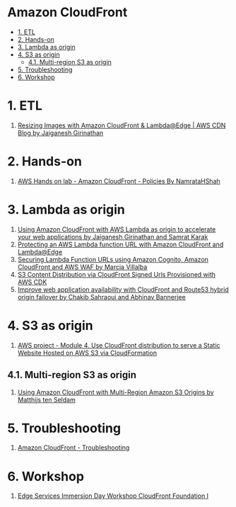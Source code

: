 <h1>Amazon CloudFront</h1>

<!-- TOC -->

- [1. ETL](#1-etl)
- [2. Hands-on](#2-hands-on)
- [3. Lambda as origin](#3-lambda-as-origin)
- [4. S3 as origin](#4-s3-as-origin)
  - [4.1. Multi-region S3 as origin](#41-multi-region-s3-as-origin)
- [5. Troubleshooting](#5-troubleshooting)
- [6. Workshop](#6-workshop)

<!-- /TOC -->

# 1. ETL

1. [Resizing Images with Amazon CloudFront & Lambda@Edge | AWS CDN Blog by Jaiganesh Girinathan](https://aws.amazon.com/blogs/networking-and-content-delivery/resizing-images-with-amazon-cloudfront-lambdaedge-aws-cdn-blog/)

# 2. Hands-on

1. [AWS Hands on lab - Amazon CloudFront - Policies By NamrataHShah](https://www.youtube.com/watch?v=vube26bjjZk)

# 3. Lambda as origin

1. [Using Amazon CloudFront with AWS Lambda as origin to accelerate your web applications by Jaiganesh Girinathan and Samrat Karak](https://aws.amazon.com/blogs/networking-and-content-delivery/using-amazon-cloudfront-with-aws-lambda-as-origin-to-accelerate-your-web-applications/)
1. [Protecting an AWS Lambda function URL with Amazon CloudFront and Lambda@Edge](https://aws.amazon.com/blogs/compute/protecting-an-aws-lambda-function-url-with-amazon-cloudfront-and-lambdaedge/)
1. [Securing Lambda Function URLs using Amazon Cognito, Amazon CloudFront and AWS WAF by Marcia Villalba](https://aws.amazon.com/blogs/compute/securing-lambda-function-urls-using-amazon-cognito-amazon-cloudfront-and-aws-waf/)
1. [S3 Content Distribution via CloudFront Signed Urls Provisioned with AWS CDK](https://thecodinginterface.com/blog/signed-urls-cloudfront-s3/)
1. [Improve web application availability with CloudFront and Route53 hybrid origin failover by Chakib Sahraoui and Abhinav Bannerjee](https://aws.amazon.com/blogs/networking-and-content-delivery/improve-web-application-availability-with-cloudfront-and-route53-hybrid-origin-failover/)

# 4. S3 as origin

1. [AWS project - Module 4. Use CloudFront distribution to serve a Static Website Hosted on AWS S3 via CloudFormation](https://dev.to/tiamatt/aws-project-module-4-use-cloudfront-distribution-to-serve-a-static-website-hosted-on-aws-s3-via-cloudformation-226m)

## 4.1. Multi-region S3 as origin

1. [Using Amazon CloudFront with Multi-Region Amazon S3 Origins by Matthijs ten Seldam](https://aws.amazon.com/blogs/apn/using-amazon-cloudfront-with-multi-region-amazon-s3-origins/)

# 5. Troubleshooting

1. [Amazon CloudFront - Troubleshooting](https://explore.skillbuilder.aws/learn/course/10072/amazon-cloudfront-troubleshooting)

# 6. Workshop

1. [Edge Services Immersion Day Workshop CloudFront Foundation I](https://catalog.us-east-1.prod.workshops.aws/workshops/84e87f63-1dfc-4935-8e25-59cf02bea425/en-US/cloudfront-foundation-i)

